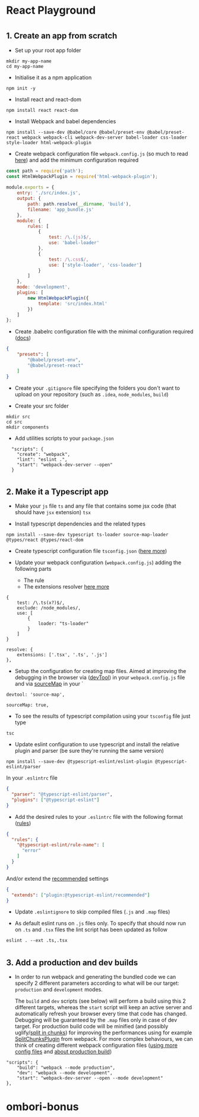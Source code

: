 # React Playground
#
## 1. Create an app from scratch

- Set up your root app folder
```shell script
mkdir my-app-name
cd my-app-name
```

- Initialise it as a npm application
```shell script
npm init -y
```
    
- Install react and react-dom
```shell script
npm install react react-dom
```
        
- Install Webpack and babel dependencies
```shell script
npm install --save-dev @babel/core @babel/preset-env @babel/preset-react webpack webpack-cli webpack-dev-server babel-loader css-loader style-loader html-webpack-plugin
```

- Create webpack configuration file `webpack.config.js` (so much to read [here](https://webpack.js.org/concepts/)) 
and add the minimum configuration required
```javascript
const path = require('path');
const HtmlWebpackPlugin = require('html-webpack-plugin');
        
module.exports = {
    entry: './src/index.js',
    output: {
        path: path.resolve(__dirname, 'build'),
        filename: 'app_bundle.js'
    },
    module: {
        rules: [
            {
                test: /\.(js)$/,
                use: 'babel-loader'
            },
            {
                test: /\.css$/,
                use: ['style-loader', 'css-loader']
            }
        ]
    },
    mode: 'development',
    plugins: [
        new HtmlWebpackPlugin({
            template: 'src/index.html'
        })
    ]
};
```
- Create .babelrc configuration file with the minimal configuration required ([docs](https://babeljs.io/docs/en/config-files/))
```json
{
    "presets": [
        "@babel/preset-env",
        "@babel/preset-react"
    ]
}
```
    
- Create your `.gitignore` file specifying the folders you don't want to upload on your repository (such as `.idea`, `node_modules`, `build`)

- Create your src folder
```shell script
mkdir src
cd src
mkdir components
```

- Add utilities scripts to your `package.json`
```
  "scripts": {
    "create": "webpack",
    "lint": "eslint .",
    "start": "webpack-dev-server --open"
  }
```
#
## 2. Make it a Typescript app

- Make your `js` file `ts` and any file that contains some jsx code (that should have `jsx` extension) `tsx`

- Install typescript dependencies and the related types 
```shell script
npm install --save-dev typescript ts-loader source-map-loader @types/react @types/react-dom
```

- Create typescript configuration file `tsconfig.json` ([here more](https://www.typescriptlang.org/docs/handbook/tsconfig-json.html))

- Update your webpack configuration (`webpack.config.js`) adding the following parts 

    - The rule
    - The extensions resolver [here more](https://webpack.js.org/configuration/resolve/#resolveextensions)

```
{
    test: /\.ts(x?)$/,
    exclude: /node_modules/,
    use: [
        {
            loader: "ts-loader"
        }
    ]
}
```

```
resolve: {
    extensions: ['.tsx', '.ts', '.js']
},
```


- Setup the configuration for creating map files. Aimed at improving the debugging in the browser via ([devTool](https://webpack.js.org/configuration/devtool/#root))
in your `webpack.config.js` file and via [sourceMap](https://www.typescriptlang.org/docs/handbook/compiler-options.html) in your `
```
devtool: 'source-map',
```
```
sourceMap: true,
```

- To see the results of typescript compilation using your `tsconfig` file just type
```
tsc
```

- Update eslint configuration to use typescript and install the relative plugin and parser (be sure they're running the 
same version)
```
npm install --save-dev @typescript-eslint/eslint-plugin @typescript-eslint/parser
```
In your `.eslintrc` file
```json
{
  "parser": "@typescript-eslint/parser",
  "plugins": ["@typescript-eslint"]
}
```
- Add the desired rules to your `.eslintrc` file with the following format ([rules](https://github.com/typescript-eslint/typescript-eslint/tree/master/packages/eslint-plugin))
```json
{
  "rules": {
    "@typescript-eslint/rule-name": [
      "error"
    ]
  }
}
```
And/or extend the [recommended](https://github.com/typescript-eslint/typescript-eslint/blob/master/packages/eslint-plugin/src/configs/recommended.json) 
settings
```json
{
  "extends": ["plugin:@typescript-eslint/recommended"]
}
```

- Update `.eslintignore` to skip compiled files (`.js` and `.map` files)

- As default eslint runs on `.js` files only. To specify that should now run on `.ts` and `.tsx` files the lint script has been updated as follow
```shell script
eslint . --ext .ts,.tsx
```


#
## 3. Add a production and dev builds
- In order to run webpack and generating the bundled code we can specify 2 different parameters according to what will be our target:
    `production` and `development` modes. 
    
    The `build` and `dev` scripts (see below) will perform a build using this 2 different targets,
    whereas the `start` script will keep an active server and automatically refresh your browser every time that code has changed.
    Debugging will be guaranteed by the `.map` files only in case of dev target. For production build code will be minified 
    (and possibly uglify/[split in chunks](https://webpack.js.org/guides/code-splitting/)) for improving the performances using for example 
    [SplitChunksPlugin](https://webpack.js.org/plugins/split-chunks-plugin/) from webpack. For more complex behaviours, we 
    can think of creating different webpack configuration files ([using more config files](https://webpack.js.org/configuration/#use-different-config-file) and
    [about production build](https://webpack.js.org/guides/production/))
```
"scripts": {
    "build": "webpack --mode production",
    "dev": "webpack --mode development",
    "start": "webpack-dev-server --open --mode development"
},
```
# ombori-bonus
